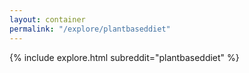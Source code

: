 ```yaml
---
layout: container
permalink: "/explore/plantbaseddiet"
---
```


<link rel="stylesheet" type="text/css" href="/static/css/explore.css">
{% include explore.html subreddit="plantbaseddiet" %}
